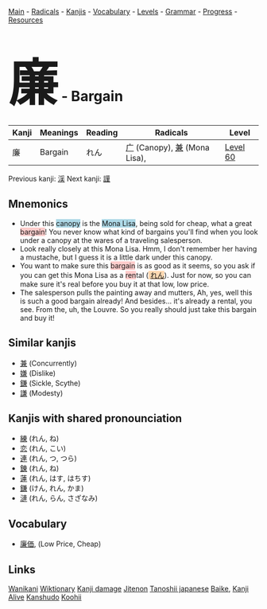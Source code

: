 <style> bigfont {font-size: 100px}</style>
[Main](../README.md) -
[Radicals](../radicals.md) -
[Kanjis](../kanjis.md) -
[Vocabulary](../vocabulary.md) -
[Levels](../levels.md) -
[Grammar](../grammar.md) - 
[Progress](../progress.md) -
[Resources](../resources.md)
# <bigfont> 廉</bigfont> - Bargain 

| Kanji | Meanings | Reading | Radicals | Level |
| --- | --- | --- | --- | --- |
| 廉 | Bargain | れん | [广](../radicals/广.md) (Canopy), [兼](../radicals/兼.md) (Mona Lisa),  | [Level 60](../levels/wk_level60.md) |

Previous kanji: [渓](渓.md) Next kanji: [謹](謹.md) 

## Mnemonics
 * Under this <span style="background-color:#ADD8E6"> canopy</span> is the <span style="background-color:#ADD8E6"> Mona Lisa</span>, being sold for cheap, what a great <span style="background-color:#ffcccb"> bargain</span>! You never know what kind of bargains you'll find when you look under a canopy at the wares of a traveling salesperson.
* Look really closely at this Mona Lisa. Hmm, I don't remember her having a mustache, but I guess it is a little dark under this canopy.
* You want to make sure this <span style="background-color:#ffcccb"> bargain</span> is as good as it seems, so you ask if you can get this Mona Lisa as a <span style="background-color:#ffcccb"> ren</span>tal (<span style="background-color:#fed8b1"> [れん](https://jisho.org/search/れん)</span>). Just for now, so you can make sure it's real before you buy it at that low, low price.
* The salesperson pulls the painting away and mutters, Ah, yes, well this is such a good bargain already! And besides... it's already a rental, you see. From the, uh, the Louvre. So you really should just take this bargain and buy it!


## Similar kanjis
 * [兼](兼.md) (Concurrently)
* [嫌](嫌.md) (Dislike)
* [鎌](鎌.md) (Sickle, Scythe)
* [謙](謙.md) (Modesty)



## Kanjis with shared pronounciation
 * [練](練.md) (れん, ね)
* [恋](恋.md) (れん, こい)
* [連](連.md) (れん, つ, つら)
* [錬](錬.md) (れん, ね)
* [蓮](蓮.md) (れん, はす, はちす)
* [鎌](鎌.md) (けん, れん, かま)
* [漣](漣.md) (れん, らん, さざなみ)



## Vocabulary
 * [廉価](../vocabulary/廉.md), (Low Price, Cheap)




## Links 


[Wanikani](https://www.wanikani.com/kanji/廉)
[Wiktionary](https://en.wiktionary.org/wiki/廉)
[Kanji damage](http://www.kanjidamage.com/kanji/search?utf8=✓&q=廉)
[Jitenon](https://jitenon.com/kanji/廉)
[Tanoshii japanese](https://www.tanoshiijapanese.com/dictionary/kanji.cfm?k=廉)
[Baike](https://baike.baidu.com/item/廉),
[Kanji Alive](https://app.kanjialive.com/廉)
[Kanshudo](https://www.kanshudo.com/searchmn?q=廉)
[Koohii](https://kanji.koohii.com/study/kanji/廉)
